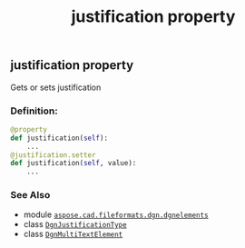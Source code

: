﻿---
title: justification property
second_title: Aspose.CAD for Python via .NET API References
description: 
type: docs
weight: 60
url: /aspose.cad.fileformats.dgn.dgnelements/dgnmultitextelement/justification/
is_root: false
---

## justification property


Gets or sets justification
### Definition:
```python
@property
def justification(self):
    ...
@justification.setter
def justification(self, value):
    ...
```

### See Also
* module [`aspose.cad.fileformats.dgn.dgnelements`](../../)
* class [`DgnJustificationType`](/cad/python-net/aspose.cad.fileformats.dgn/dgnjustificationtype)
* class [`DgnMultiTextElement`](/cad/python-net/aspose.cad.fileformats.dgn.dgnelements/dgnmultitextelement)
